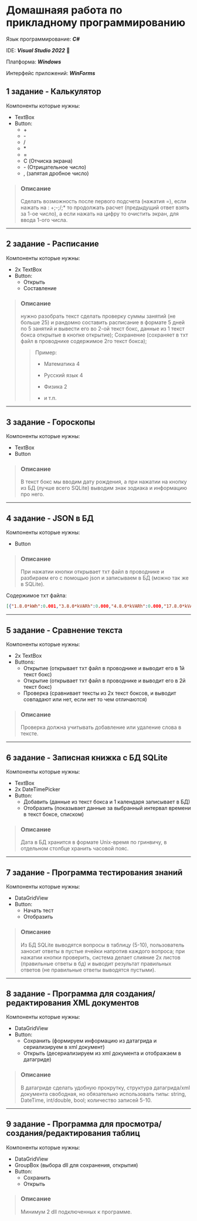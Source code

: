 # Домашнаяя работа по прикладному программированию

Язык программирование: _**С#**_

IDE: _**Visual Studio 2022**_ :purple_heart:

Платформа: _**Windows**_

Интерфейс приложений: _**WinForms**_

## 1 задание - **Калькулятор**
Компоненты которые нужны:
  - TextBox
  - Button:
    - \+
    - \-
    - /
    - \*
    - =
    - C (Отчиска экрана)
    - \- (Отрицательное число)
    - , (запятая дробное число)
> ### Описание
> Сделать возможность после первого подсчета (нажатия =), если нажать на : +;-;/;* то продолжать расчет (предыдущий ответ взять за 1-ое число), а если нажать на цифру то очистить экран, для ввода 1-ого числа.
----
## 2 задание - **Расписание**
Компоненты которые нужны:
- 2x TextBox
- Button:
  - Открыть
  - Составление
>  ### Описание
>  нужно разобрать текст сделать проверку суммы занятий (не больше 25) и рандомно составить расписание в формате 5 дней по 5 занятий и вывести его во 2-ой текст бокс, данные из 1 текст бокса открытые в кнопке открытие); Сохранение (сохраняет в тхт файл в проводнике содержимое 2го текст бокса);
>  > Пример:
>  > - Математика 4
>  > 
>  > - Русский язык 4
>  > 
>  > - Физика 2
>  > 
>  > - и т.п.
----
## 3 задание - **Гороскопы**
Компоненты которые нужны:
- TextBox
- Button
>  ### Описание
>  В текст бокс мы вводим дату рождения, а при нажатии на кнопку из БД (лучше всего SQLite) выводим знак зодиака и информацию про него.
----
## 4 задание - **JSON в БД**
Компоненты которые нужны:
- Button
>  ### Описание
>  При нажатии кнопки открывает тхт файл в проводнике и разбираем его с помощью json и записываем в БД (можно так же в SQLite).

Содержимое тхт файла:
``` json
[{"1.8.0*kWh":0.001,"3.8.0*kVARh":0.000,"4.8.0*kVARh":0.000,"17.8.0*kVARh":0.000,"18.8.0*kVARh":0.000,"0.9.4":"2020-09-09T21:00:00+00:00","0.2.0":"3.1.66919fc0f50864cae2c5df64ed741218f12bcfd71c","0.2.1":"1.1.30","C.1.6":"7CEC710274B33EEEC17EAC714F024CA3D8308DBB","C.1.7":"053D6F2FCABDDC4B2B38CC10DF2389EBF04E0FFE","9.9.9":11984},{"1.8.0*kWh":0.001,"3.8.0*kVARh":0.000,"4.8.0*kVARh":0.000,"17.8.0*kVARh":0.000,"18.8.0*kVARh":0.000,"0.9.4":"2020-09-10T21:00:00+00:00","0.2.0":"3.1.66919fc0f50864cae2c5df64ed741218f12bcfd71c","0.2.1":"1.1.30","C.1.6":"7CEC710274B33EEEC17EAC714F024CA3D8308DBB","C.1.7":"053D6F2FCABDDC4B2B38CC10DF2389EBF04E0FFE","9.9.9":12008},{"1.8.0*kWh":0.001,"3.8.0*kVARh":0.000,"4.8.0*kVARh":0.000,"17.8.0*kVARh":0.000,"18.8.0*kVARh":0.000,"0.9.4":"2020-09-11T21:00:00+00:00","0.2.0":"3.1.66919fc0f50864cae2c5df64ed741218f12bcfd71c","0.2.1":"1.1.30","C.1.6":"7CEC710274B33EEEC17EAC714F024CA3D8308DBB","C.1.7":"053D6F2FCABDDC4B2B38CC10DF2389EBF04E0FFE","9.9.9":12032}]
```
----
## 5 задание - **Сравнение текста** 
Компоненты которые нужны:
- 2x TextBox
- Buttons: 
  - Открытие (открывает тхт файл в проводнике и выводит его в 1й текст бокс)
  - Открытие (открывает тхт файл в проводнике и выводит его в 2й текст бокс)
  - Проверка (сравнивает тексты из 2х текст боксов, и выводит совпадают или нет, если нет то чем отличаются)
>  ### Описание
>  Проверка должна учитывать добавление или удаление слова в тексте.
----
## 6 задание - **Записная книжка с БД SQLite**
Компоненты которые нужны:
- TextBox
- 2x DateTimePicker
- Button:
  - Добавить (данные из текст бокса и 1 календаря записывает в БД)
  - Отобразить (показывает данные за выбранный интервал времени в текст боксе, списком) 
>  ### Описание
>  Дата в БД хранится в формате Unix-время по гринвичу, в отдельном столбце хранить часовой пояс.
----
## 7 задание - **Программа тестирования знаний**
Компоненты которые нужны:
- DataGridView
- Button:
  - Начать тест
  - Отобразить
>  ### Описание
>  Из БД SQLite выводятся вопросы в таблицу (5-10), пользователь заносит ответы в пустые ячейки напротив каждого вопроса; при нажатии кнопки проверить, система делает слияние 2х листов (правильные ответы в бд) и выводит результат правильных ответов (не правильные ответы выводятся пустыми).
----
## 8 задание - **Программа для создания/редактирования XML документов**
Компоненты которые нужны:
- DataGridView
- Button:
  - Сохранить (формируем информацию из датагрида и сериализируем в xml документ)
  - Открыть (десериализируем из xml документа и отображаем в датагриде)
>  ### Описание
>  В датагриде сделать удобную прокрутку, структура датагрида/xml документа свободная, но обязательно использовать типы: string, DateTime, int/double, bool; количество записей 5-10.
----
## 9 задание - **Программа для просмотра/создания/редактирования таблиц**
Компоненты которые нужны:
- DataGridView
- GroupBox (выбора dll для сохранения, открытия)
- Button:
  - Сохранить
  - Открыть
>  ### Описание
>  Минимум 2 dll подключенных к программе.
